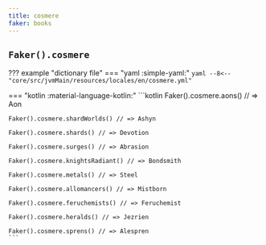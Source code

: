```yaml
---
title: cosmere
faker: books
---
```


## `Faker().cosmere`

??? example "dictionary file"
    === "yaml :simple-yaml:"
        ```yaml
        --8<-- "core/src/jvmMain/resources/locales/en/cosmere.yml"
        ```

=== "kotlin :material-language-kotlin:"
    ```kotlin
    Faker().cosmere.aons() // => Aon

    Faker().cosmere.shardWorlds() // => Ashyn

    Faker().cosmere.shards() // => Devotion

    Faker().cosmere.surges() // => Abrasion

    Faker().cosmere.knightsRadiant() // => Bondsmith

    Faker().cosmere.metals() // => Steel

    Faker().cosmere.allomancers() // => Mistborn

    Faker().cosmere.feruchemists() // => Feruchemist

    Faker().cosmere.heralds() // => Jezrien

    Faker().cosmere.sprens() // => Alespren
    ```
